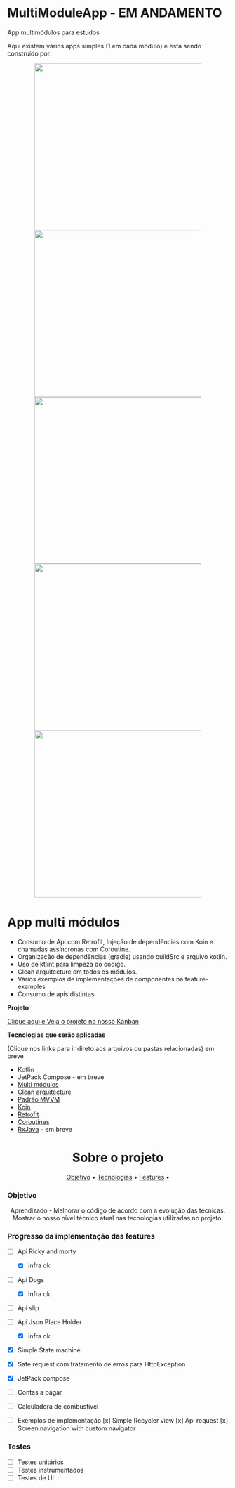# MultiModuleApp - EM ANDAMENTO

App multimódulos para estudos 

Aqui existem vários apps simples (1 em cada módulo) e está sendo construído por:

<div align="center">
<img width="380em" src="https://github-readme-stats.vercel.app/api?username=pliniodev&show_icons=true&theme=dracula&include_all_commits=true&count_private=true"/>
  
<img width="380em" src="https://github-readme-stats.vercel.app/api?username=paulovsborges&show_icons=true&theme=dracula&include_all_commits=true&count_private=true"/>

<img width="380em" src="https://github-readme-stats.vercel.app/api?username=douglasvfreitas&show_icons=true&theme=dracula&include_all_commits=true&count_private=true"/>
  
<img width="380em" src="https://github-readme-stats.vercel.app/api?username=gil-dev27&show_icons=true&theme=dracula&include_all_commits=true&count_private=true"/>  
  
<img width="380em" src="https://github-readme-stats.vercel.app/api?username=clauber-cmd&show_icons=true&theme=dracula&include_all_commits=true&count_private=true"/>  
  
</div>

# App multi módulos
- Consumo de Api com Retrofit, Injeção de dependências com Koin e chamadas assíncronas com Coroutine.
- Organização de dependências (gradle) usando buildSrc e arquivo kotlin.
- Uso de ktlint para limpeza do código.
- Clean arquitecture em todos os módulos.
- Vários exemplos de implementações de componentes na feature-examples
- Consumo de apis distintas.

**Projeto**

[Clique aqui e Veja o projeto no nosso Kanban](https://github.com/Pliniodev/MultiModuleApp/projects/2)

**Tecnologias que serão aplicadas**

(Clique nos links para ir direto aos arquivos ou pastas relacionadas) em breve

* Kotlin
* JetPack Compose - em breve
* [Multi módulos]()
* [Clean arquitecture]()
* [Padrão MVVM]()
* [Koin]()
* [Retrofit]()
* [Coroutines]()
* [RxJava]() - em breve



<h1 align="center">Sobre o projeto</h1>

<p align="center">
 <a href="#objetivo">Objetivo</a> •
 <a href="#tecnologias">Tecnologias</a> • 
 <a href="#features">Features</a> •  
</p>

### Objetivo

<p align="center">
Aprendizado - Melhorar o código de acordo com a evolução das técnicas. 
Mostrar o nosso nível técnico atual nas tecnologias utilizadas no projeto.
</p>

### Progresso da implementação das features

- [ ] Api Ricky and morty 

     - [x] infra ok 
     
- [ ] Api Dogs 

     - [x] infra ok 
     
- [ ] Api slip
- [ ] Api Json Place Holder

     - [x] infra ok 
     
- [x] Simple State machine
- [x] Safe request com tratamento de erros para HttpException 
- [x] JetPack compose
- [ ] Contas a pagar
- [ ] Calculadora de combustível
- [ ] Exemplos de implementação
    [x] Simple Recycler view
    [x] Api request
    [x] Screen navigation with custom navigator

### Testes

- [ ] Testes unitários
- [ ] Testes instrumentados
- [ ] Testes de UI
